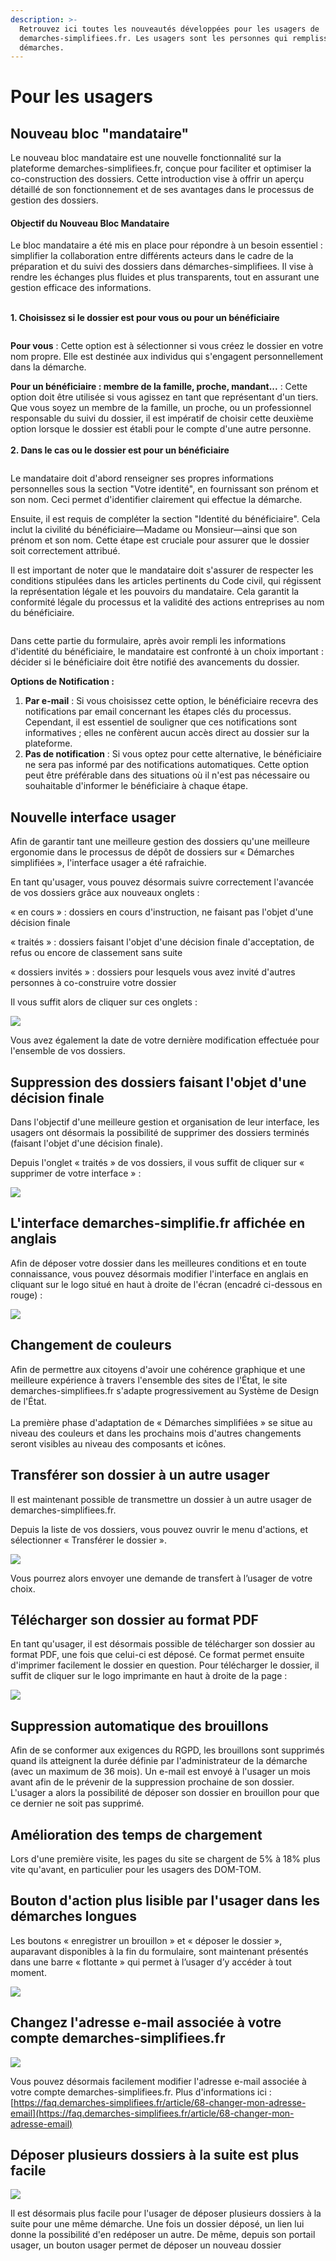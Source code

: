 ```yaml
---
description: >-
  Retrouvez ici toutes les nouveautés développées pour les usagers de
  demarches-simplifiees.fr. Les usagers sont les personnes qui remplissent des
  démarches.
---
```


# Pour les usagers

## Nouveau bloc "mandataire"



Le nouveau bloc mandataire est une nouvelle fonctionnalité sur la plateforme demarches-simplifiees.fr, conçue pour faciliter et optimiser la co-construction des dossiers. Cette introduction vise à offrir un aperçu détaillé de son fonctionnement et de ses avantages dans le processus de gestion des dossiers.



#### Objectif du Nouveau Bloc Mandataire

Le bloc mandataire a été mis en place pour répondre à un besoin essentiel : simplifier la collaboration entre différents acteurs dans le cadre de la préparation et du suivi des dossiers dans démarches-simplifiees. Il vise à rendre les échanges plus fluides et plus transparents, tout en assurant une gestion efficace des informations.

\
**1. Choisissez si le dossier est pour vous ou pour un bénéficiaire**

<figure><img src="../.gitbook/assets/image (3).png" alt=""><figcaption></figcaption></figure>

**Pour vous** : Cette option est à sélectionner si vous créez le dossier en votre nom propre. Elle est destinée aux individus qui s'engagent personnellement dans la démarche.

**Pour un bénéficiaire : membre de la famille, proche, mandant...** : Cette option doit être utilisée si vous agissez en tant que représentant d'un tiers. Que vous soyez un membre de la famille, un proche, ou un professionnel responsable du suivi du dossier, il est impératif de choisir cette deuxième option lorsque le dossier est établi pour le compte d'une autre personne.\
\
**2. Dans le cas ou le dossier est pour un bénéficiaire**

<figure><img src="../.gitbook/assets/image (2) (1).png" alt=""><figcaption></figcaption></figure>

Le mandataire doit d'abord renseigner ses propres informations personnelles sous la section "Votre identité", en fournissant son prénom et son nom. Ceci permet d'identifier clairement qui effectue la démarche.

Ensuite, il est requis de compléter la section "Identité du bénéficiaire". Cela inclut la civilité du bénéficiaire—Madame ou Monsieur—ainsi que son prénom et son nom. Cette étape est cruciale pour assurer que le dossier soit correctement attribué.

Il est important de noter que le mandataire doit s'assurer de respecter les conditions stipulées dans les articles pertinents du Code civil, qui régissent la représentation légale et les pouvoirs du mandataire. Cela garantit la conformité légale du processus et la validité des actions entreprises au nom du bénéficiaire.



<figure><img src="../.gitbook/assets/image (3) (1).png" alt=""><figcaption></figcaption></figure>

Dans cette partie du formulaire, après avoir rempli les informations d'identité du bénéficiaire, le mandataire est confronté à un choix important : décider si le bénéficiaire doit être notifié des avancements du dossier.

**Options de Notification :**

1. **Par e-mail** : Si vous choisissez cette option, le bénéficiaire recevra des notifications par email concernant les étapes clés du processus. Cependant, il est essentiel de souligner que ces notifications sont informatives ; elles ne confèrent aucun accès direct au dossier sur la plateforme.
2. **Pas de notification** : Si vous optez pour cette alternative, le bénéficiaire ne sera pas informé par des notifications automatiques. Cette option peut être préférable dans des situations où il n'est pas nécessaire ou souhaitable d'informer le bénéficiaire à chaque étape.

## Nouvelle interface usager&#x20;

Afin de garantir tant une meilleure gestion des dossiers qu'une meilleure ergonomie dans le processus de dépôt de dossiers sur « Démarches simplifiées », l'interface usager a été rafraichie.&#x20;

En tant qu'usager, vous pouvez désormais suivre correctement l'avancée de vos dossiers grâce aux nouveaux onglets :&#x20;

« en cours » : dossiers en cours d'instruction, ne faisant pas l'objet d'une décision finale

« traités » : dossiers faisant l'objet d'une décision finale d'acceptation, de refus ou encore de classement sans suite

« dossiers invités » : dossiers pour lesquels vous avez invité d'autres personnes à co-construire votre dossier&#x20;

Il vous suffit alors de cliquer sur ces onglets :&#x20;

![](<../.gitbook/assets/MAJ interface usager.png>)

Vous avez également la date de votre dernière modification effectuée pour l'ensemble de vos dossiers.&#x20;

## Suppression des dossiers faisant l'objet d'une décision finale&#x20;

Dans l'objectif d'une meilleure gestion et organisation de leur interface, les usagers ont désormais la possibilité de supprimer des dossiers terminés (faisant l'objet d'une décision finale).

Depuis l'onglet « traités » de vos dossiers, il vous suffit de cliquer sur  « supprimer de votre interface » :&#x20;

![](<../.gitbook/assets/MAJ doc .png>)



## L'interface demarches-simplifie.fr affichée en anglais&#x20;

Afin de déposer votre dossier dans les meilleures conditions et en toute connaissance, vous pouvez désormais modifier l'interface en anglais en cliquant sur le logo situé en haut à droite de l'écran (encadré ci-dessous en rouge) :&#x20;

&#x20;

![](<../.gitbook/assets/anglais MAJ.png>)



## Changement de couleurs

Afin de permettre aux citoyens d'avoir une cohérence graphique et une meilleure expérience à travers l'ensemble des sites de l'État, le site demarches-simplifiees.fr s'adapte progressivement au Système de Design de l'État.\
\
La première phase d'adaptation de « Démarches simplifiées » se situe au niveau des couleurs et dans les prochains mois d'autres changements seront visibles au niveau des composants et icônes.

## Transférer son dossier à un autre usager

Il est maintenant possible de transmettre un dossier à un autre usager de demarches-simplifiees.fr.

Depuis la liste de vos dossiers, vous pouvez ouvrir le menu d'actions, et sélectionner « Transférer le dossier ».

![](<../.gitbook/assets/Capture d’écran 2021-09-15 à 09.30.21.png>)

Vous pourrez alors envoyer une demande de transfert à l’usager de votre choix.

## Télécharger son dossier au format PDF

En tant qu'usager, il est désormais possible de télécharger son dossier au format PDF, une fois que celui-ci est déposé. Ce format permet ensuite d'imprimer facilement le dossier en question. Pour télécharger le dossier, il suffit de cliquer sur le logo imprimante en haut à droite de la page :

![](<../.gitbook/assets/Screenshot 2020-01-30 at 15.29.09.png>)

## Suppression automatique des brouillons&#x20;

Afin de se conformer aux exigences du RGPD, les brouillons sont supprimés quand ils atteignent la durée définie par l'administrateur de la démarche (avec un maximum de 36 mois). Un e-mail est envoyé à l'usager un mois avant afin de le prévenir de la suppression prochaine de son dossier. L'usager a alors la possibilité de déposer son dossier en brouillon pour que ce dernier ne soit pas supprimé.&#x20;

## Amélioration des temps de chargement

Lors d'une première visite, les pages du site se chargent de 5% à 18% plus vite qu'avant, en particulier pour les usagers des DOM-TOM.

## **Bouton d'action plus lisible par l'usager dans les démarches longues**

Les boutons « enregistrer un brouillon » et « déposer le dossier », auparavant disponibles à la fin du formulaire, sont maintenant présentés dans une barre « flottante » qui permet à l’usager d’y accéder à tout moment.

![](https://blobscdn.gitbook.com/v0/b/gitbook-28427.appspot.com/o/assets%2F-L7\_aKvpAJdAIEfxHudA%2F-Lpbm0lYdGad0YkK5GOI%2F-LpbmZAFje9rbg0DtjhX%2FDemo%20floating%20bar.gif?alt=media\&token=5dc526f9-4d41-4131-9671-b16e1ad247c8)

## Changez l'adresse e-mail associée à votre compte demarches-simplifiees.fr&#x20;

![](../.gitbook/assets/screely-1568035441437.png)

Vous pouvez désormais facilement modifier l'adresse e-mail associée à votre compte demarches-simplifiees.fr. Plus d'informations ici : [https://faq.demarches-simplifiees.fr/article/68-changer-mon-adresse-email](https://faq.demarches-simplifiees.fr/article/68-changer-mon-adresse-email)

## Déposer plusieurs dossiers à la suite est plus facile

![](../.gitbook/assets/Commencer\_un\_nouveau\_dossier.png)

Il est désormais plus facile pour l'usager de déposer plusieurs dossiers à la suite pour une même démarche. Une fois un dossier déposé, un lien lui donne la possibilité d'en redéposer un autre. De même, depuis son portail usager, un bouton usager permet de déposer un nouveau dossier
